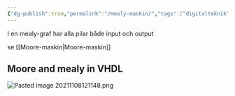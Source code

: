 ```yaml
---
{"dg-publish":true,"permalink":"/mealy-maskin/","tags":["digitalteknik"]}
---
```



I en mealy-graf har alla pilar både input och output

se [[Moore-maskin\|Moore-maskin]]

## Moore and mealy in VHDL
![Pasted image 20211108121148.png](/img/user/images/Pasted%20image%2020211108121148.png)